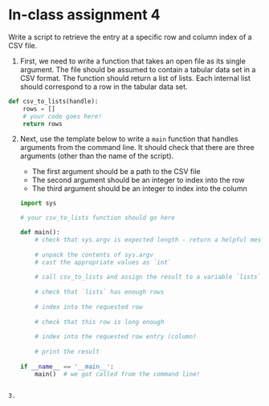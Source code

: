 # In-class assignment 4
Write a script to retrieve the entry at a specific row and column index of a CSV file.

1. First, we need to write a function that takes an open file as its single argument.  The file should be assumed to contain a tabular data set in a CSV format.  The function should return a list of lists.  Each internal list should correspond to a row in the tabular data set.
```python
def csv_to_lists(handle):
    rows = []
    # your code goes here!
    return rows
```

2. Next, use the template below to write a `main` function that handles arguments from the command line.  It should check that there are three arguments (other than the name of the script).  
   * The first argument should be a path to the CSV file
   * The second argument should be an integer to index into the row
   * The third argument should be an integer to index into the column

   ```python
   import sys
   
   # your csv_to_lists function should go here
   
   def main():
       # check that sys.argv is expected length - return a helpful message if it isn't
       
       # unpack the contents of sys.argv
       # cast the appropriate values as `int`
       
       # call csv_to_lists and assign the result to a variable `lists`
       
       # check that `lists` has enough rows
       
       # index into the requested row
       
       # check that this row is long enough
       
       # index into the requested row entry (column)
       
       # print the result
       
   if __name__ == '__main__':
       main()  # we got called from the command line!
```

3. 
